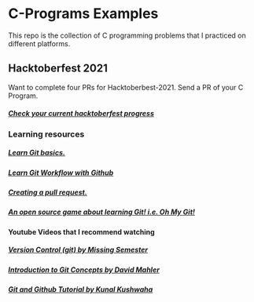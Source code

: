 # C-Programs Examples
This repo is the collection of C programming problems that I practiced on different platforms.

<h2>Hacktoberfest 2021</h2>
<p> Want to complete four PRs for Hacktoberbest-2021. Send a PR of your C Program.</p>
<h5><a href="https://hacktoberfest.digitalocean.com/">Check your current hacktoberfest progress</a></h5>
<h3>Learning resources</h3>
<h5><a href="https://try.github.io">Learn Git basics.</a></h5>
<h5><a href="https://smilegupta.hashnode.dev/learn-the-git-workflow-with-github">Learn Git Workflow with Github</a></h5>
<h5><a href="https://learn.co/lessons/github-pull-request-basics">Creating a pull request.</a></h5>
<h5><a href="https://ohmygit.org">An open source game about learning Git! i.e. Oh My Git!</a></h5>
<h4>Youtube Videos that I recommend watching</h4>
<h5><a href="https://www.youtube.com/watch?v=2sjqTHE0zok&ab_channel=MissingSemester">Version Control (git) by Missing Semester</a></h5>
<h5><a href="https://www.youtube.com/watch?v=uR6G2v_WsRA&ab_channel=DavidMahler">Introduction to Git Concepts by David Mahler</a></h5>
<h5><a href="https://www.youtube.com/watch?v=apGV9Kg7ics&t=1555s&ab_channel=KunalKushwaha">Git and Github Tutorial by Kunal Kushwaha</a></h5>
